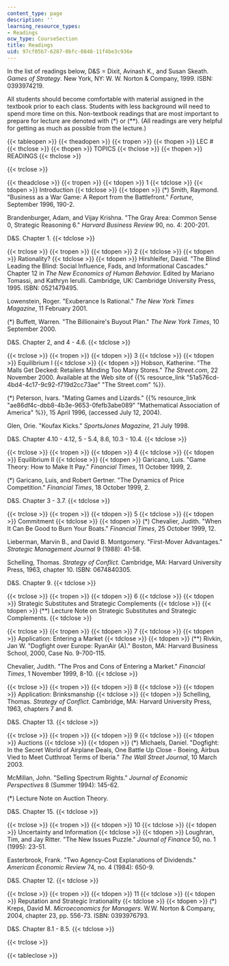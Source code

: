 ```yaml
---
content_type: page
description: ''
learning_resource_types:
- Readings
ocw_type: CourseSection
title: Readings
uid: 97cf05b7-6287-0bfc-0848-11f4be3c936e
---
```


In the list of readings below, D&S = Dixit, Avinash K., and Susan Skeath. _Games of Strategy_. New York, NY: W. W. Norton & Company, 1999. ISBN: 0393974219.

All students should become comfortable with material assigned in the textbook prior to each class. Students with less background will need to spend more time on this. Non-textbook readings that are most important to prepare for lecture are denoted with (\*) or (\*\*). (All readings are very helpful for getting as much as possible from the lecture.)

{{< tableopen >}}
{{< theadopen >}}
{{< tropen >}}
{{< thopen >}}
LEC #
{{< thclose >}}
{{< thopen >}}
TOPICS
{{< thclose >}}
{{< thopen >}}
READINGS
{{< thclose >}}

{{< trclose >}}

{{< theadclose >}}
{{< tropen >}}
{{< tdopen >}}
1
{{< tdclose >}}
{{< tdopen >}}
Introduction
{{< tdclose >}}
{{< tdopen >}}
(\*) Smith, Raymond. "Business as a War Game: A Report from the Battlefront." _Fortune,_ September 1996, 190-2.  
  
Brandenburger, Adam, and Vijay Krishna. "The Gray Area: Common Sense 0, Strategic Reasoning 6." _Harvard Business Review_ 90, no. 4: 200-201.  
  
D&S. Chapter 1.
{{< tdclose >}}

{{< trclose >}}
{{< tropen >}}
{{< tdopen >}}
2
{{< tdclose >}}
{{< tdopen >}}
Rationality?
{{< tdclose >}}
{{< tdopen >}}
Hirshleifer, David. "The Blind Leading the Blind: Social Influence, Fads, and Informational Cascades." Chapter 12 in _The New Economics of Human Behavior._ Edited by Mariano Tomassi, and Kathryn Ierulli. Cambridge, UK: Cambridge University Press, 1995. ISBN: 0521479495.  
  
Lowenstein, Roger. "Exuberance Is Rational." _The New York Times Magazine_, 11 February 2001.  
  
(\*) Buffett, Warren. "The Billionaire's Buyout Plan." _The New York Times_, 10 September 2000.  
  
D&S. Chapter 2, and 4 - 4.6.
{{< tdclose >}}

{{< trclose >}}
{{< tropen >}}
{{< tdopen >}}
3
{{< tdclose >}}
{{< tdopen >}}
Equilibrium I
{{< tdclose >}}
{{< tdopen >}}
Hobson, Katherine. "The Malls Get Decked: Retailers Minding Too Many Stores." _The Street.com_, 22 November 2000. Available at the Web site of {{% resource_link "51a576cd-4bd4-4c17-9c92-f719d2cc73ae" "The Street.com" %}}.  
  
(\*) Peterson, Ivars. "Mating Games and Lizards." {{% resource_link "ae86df4c-dbb8-4b3e-9653-0fefb3abe089" "Mathematical Association of America" %}}, 15 April 1996, (accessed July 12, 2004).  
  
Glen, Orie. "Koufax Kicks." _SportsJones Magazine,_ 21 July 1998.  
  
D&S. Chapter 4.10 - 4.12, 5 - 5.4, 8.6, 10.3 - 10.4.
{{< tdclose >}}

{{< trclose >}}
{{< tropen >}}
{{< tdopen >}}
4
{{< tdclose >}}
{{< tdopen >}}
Equilibrium II
{{< tdclose >}}
{{< tdopen >}}
Garicano, Luis. "Game Theory: How to Make It Pay." _Financial Times_, 11 October 1999, 2.  
  
(\*) Garicano, Luis, and Robert Gertner. "The Dynamics of Price Competition." _Financial Times_, 18 October 1999, 2.  
  
D&S. Chapter 3 - 3.7.
{{< tdclose >}}

{{< trclose >}}
{{< tropen >}}
{{< tdopen >}}
5
{{< tdclose >}}
{{< tdopen >}}
Commitment
{{< tdclose >}}
{{< tdopen >}}
(\*) Chevalier, Judith. "When It Can Be Good to Burn Your Boats." _Financial Times_, 25 October 1999, 12.  
  
Lieberman, Marvin B., and David B. Montgomery. "First-Mover Advantages." _Strategic Management Journal_ 9 (1988): 41-58.  
  
Schelling, Thomas. _Strategy of Conflict._ Cambridge, MA: Harvard University Press, 1963, chapter 10. ISBN: 0674840305.  
  
D&S. Chapter 9.
{{< tdclose >}}

{{< trclose >}}
{{< tropen >}}
{{< tdopen >}}
6
{{< tdclose >}}
{{< tdopen >}}
Strategic Substitutes and Strategic Complements
{{< tdclose >}}
{{< tdopen >}}
(\*\*) Lecture Note on Strategic Substitutes and Strategic Complements.
{{< tdclose >}}

{{< trclose >}}
{{< tropen >}}
{{< tdopen >}}
7
{{< tdclose >}}
{{< tdopen >}}
Application: Entering a Market
{{< tdclose >}}
{{< tdopen >}}
(\*\*) Rivkin, Jan W. "Dogfight over Europe: RyanAir (A)." Boston, MA: Harvard Business School, 2000, Case No. 9-700-115.  
  
Chevalier, Judith. "The Pros and Cons of Entering a Market." _Financial Times_, 1 November 1999, 8-10.
{{< tdclose >}}

{{< trclose >}}
{{< tropen >}}
{{< tdopen >}}
8
{{< tdclose >}}
{{< tdopen >}}
Application: Brinksmanship
{{< tdclose >}}
{{< tdopen >}}
Schelling, Thomas. _Strategy of Conflict._ Cambridge, MA: Harvard University Press, 1963, chapters 7 and 8.  
  
D&S. Chapter 13.
{{< tdclose >}}

{{< trclose >}}
{{< tropen >}}
{{< tdopen >}}
9
{{< tdclose >}}
{{< tdopen >}}
Auctions
{{< tdclose >}}
{{< tdopen >}}
(\*) Michaels, Daniel. "Dogfight: In the Secret World of Airplane Deals, One Battle Up Close - Boeing, Airbus Vied to Meet Cutthroat Terms of Iberia." _The Wall Street Journal_, 10 March 2003.  
  
McMillan, John. "Selling Spectrum Rights." _Journal of Economic Perspectives_ 8 (Summer 1994): 145-62.  
  
(\*) Lecture Note on Auction Theory.  
  
D&S. Chapter 15.
{{< tdclose >}}

{{< trclose >}}
{{< tropen >}}
{{< tdopen >}}
10
{{< tdclose >}}
{{< tdopen >}}
Uncertainty and Information
{{< tdclose >}}
{{< tdopen >}}
Loughran, Tim, and Jay Ritter. "The New Issues Puzzle." _Journal of Finance_ 50, no. 1 (1995): 23-51.  
  
Easterbrook, Frank. "Two Agency-Cost Explanations of Dividends." _American Economic Review_ 74, no. 4 (1984): 650-9.  
  
D&S. Chapter 12.
{{< tdclose >}}

{{< trclose >}}
{{< tropen >}}
{{< tdopen >}}
11
{{< tdclose >}}
{{< tdopen >}}
Reputation and Strategic Irrationality
{{< tdclose >}}
{{< tdopen >}}
(\*) Kreps, David M. _Microeconomics for Managers._ W.W. Norton & Company, 2004, chapter 23, pp. 556-73. ISBN: 0393976793.  
  
D&S. Chapter 8.1 - 8.5.
{{< tdclose >}}

{{< trclose >}}

{{< tableclose >}}